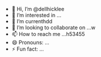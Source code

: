 - 👋 Hi, I’m @dellhicklee
- 👀 I’m interested in ...
- 🌱 I’m currenthdd
- 💞️ I’m looking to collaborate on ...w
- 📫 How to reach me ...h53455
- 😄 Pronouns: ...
- ⚡ Fun fact: ...

<!---
dellhicklee/dellhicklee is a ✨ special ✨ repository because its `README.md` sdf(this file) appears on your GitHub profile.
You can click the Preview link to take a look at your changes.45
--->
